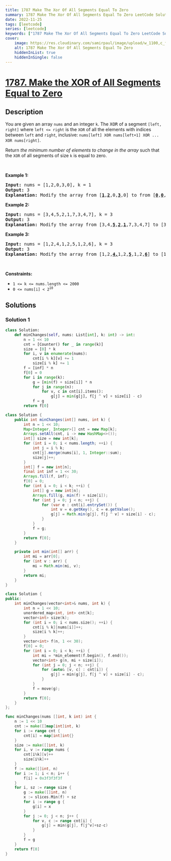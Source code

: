 ```yaml
---
title: 1787 Make The Xor Of All Segments Equal To Zero
summary: 1787 Make The Xor Of All Segments Equal To Zero LeetCode Solution Explained
date: 2022-11-25
tags: [leetcode]
series: [leetcode]
keywords: ["1787 Make The Xor Of All Segments Equal To Zero LeetCode Solution Explained in all languages", "1787 Make The Xor Of All Segments Equal To Zero", "LeetCode", "leetcode solution in Python3 C++ Java Go PHP Ruby Swift TypeScript Rust C# JavaScript C", "GeeksforGeeks", "InterviewBit", "Coding Ninjas", "HackerRank", "HackerEarth", "CodeChef", "TopCoder", "AlgoExpert", "freeCodeCamp", "Codeforces", "GitHub", "AtCoder", "Samir Paul"]
cover:
    image: https://res.cloudinary.com/samirpaul/image/upload/w_1100,c_fit,co_rgb:FFFFFF,l_text:Arial_75_bold:1787 Make The Xor Of All Segments Equal To Zero - Solution Explained/problem-solving.webp
    alt: 1787 Make The Xor Of All Segments Equal To Zero
    hiddenInList: true
    hiddenInSingle: false
---
```



# [1787. Make the XOR of All Segments Equal to Zero](https://leetcode.com/problems/make-the-xor-of-all-segments-equal-to-zero)


## Description

<p>You are given an array <code>nums</code>​​​ and an integer <code>k</code>​​​​​. The <font face="monospace">XOR</font> of a segment <code>[left, right]</code> where <code>left &lt;= right</code> is the <code>XOR</code> of all the elements with indices between <code>left</code> and <code>right</code>, inclusive: <code>nums[left] XOR nums[left+1] XOR ... XOR nums[right]</code>.</p>

<p>Return <em>the minimum number of elements to change in the array </em>such that the <code>XOR</code> of all segments of size <code>k</code>​​​​​​ is equal to zero.</p>

<p>&nbsp;</p>
<p><strong class="example">Example 1:</strong></p>

<pre>
<strong>Input:</strong> nums = [1,2,0,3,0], k = 1
<strong>Output:</strong> 3
<strong>Explanation: </strong>Modify the array from [<u><strong>1</strong></u>,<u><strong>2</strong></u>,0,<u><strong>3</strong></u>,0] to from [<u><strong>0</strong></u>,<u><strong>0</strong></u>,0,<u><strong>0</strong></u>,0].
</pre>

<p><strong class="example">Example 2:</strong></p>

<pre>
<strong>Input:</strong> nums = [3,4,5,2,1,7,3,4,7], k = 3
<strong>Output:</strong> 3
<strong>Explanation: </strong>Modify the array from [3,4,<strong><u>5</u></strong>,<strong><u>2</u></strong>,<strong><u>1</u></strong>,7,3,4,7] to [3,4,<strong><u>7</u></strong>,<strong><u>3</u></strong>,<strong><u>4</u></strong>,7,3,4,7].
</pre>

<p><strong class="example">Example 3:</strong></p>

<pre>
<strong>Input:</strong> nums = [1,2,4,1,2,5,1,2,6], k = 3
<strong>Output:</strong> 3
<strong>Explanation: </strong>Modify the array from [1,2,<strong><u>4,</u></strong>1,2,<strong><u>5</u></strong>,1,2,<strong><u>6</u></strong>] to [1,2,<strong><u>3</u></strong>,1,2,<strong><u>3</u></strong>,1,2,<strong><u>3</u></strong>].</pre>

<p>&nbsp;</p>
<p><strong>Constraints:</strong></p>

<ul>
	<li><code>1 &lt;= k &lt;= nums.length &lt;= 2000</code></li>
	<li><code>​​​​​​0 &lt;= nums[i] &lt; 2<sup>10</sup></code></li>
</ul>

## Solutions

### Solution 1

<!-- tabs:start -->

```python
class Solution:
    def minChanges(self, nums: List[int], k: int) -> int:
        n = 1 << 10
        cnt = [Counter() for _ in range(k)]
        size = [0] * k
        for i, v in enumerate(nums):
            cnt[i % k][v] += 1
            size[i % k] += 1
        f = [inf] * n
        f[0] = 0
        for i in range(k):
            g = [min(f) + size[i]] * n
            for j in range(n):
                for v, c in cnt[i].items():
                    g[j] = min(g[j], f[j ^ v] + size[i] - c)
            f = g
        return f[0]
```

```java
class Solution {
    public int minChanges(int[] nums, int k) {
        int n = 1 << 10;
        Map<Integer, Integer>[] cnt = new Map[k];
        Arrays.setAll(cnt, i -> new HashMap<>());
        int[] size = new int[k];
        for (int i = 0; i < nums.length; ++i) {
            int j = i % k;
            cnt[j].merge(nums[i], 1, Integer::sum);
            size[j]++;
        }
        int[] f = new int[n];
        final int inf = 1 << 30;
        Arrays.fill(f, inf);
        f[0] = 0;
        for (int i = 0; i < k; ++i) {
            int[] g = new int[n];
            Arrays.fill(g, min(f) + size[i]);
            for (int j = 0; j < n; ++j) {
                for (var e : cnt[i].entrySet()) {
                    int v = e.getKey(), c = e.getValue();
                    g[j] = Math.min(g[j], f[j ^ v] + size[i] - c);
                }
            }
            f = g;
        }
        return f[0];
    }

    private int min(int[] arr) {
        int mi = arr[0];
        for (int v : arr) {
            mi = Math.min(mi, v);
        }
        return mi;
    }
}
```

```cpp
class Solution {
public:
    int minChanges(vector<int>& nums, int k) {
        int n = 1 << 10;
        unordered_map<int, int> cnt[k];
        vector<int> size(k);
        for (int i = 0; i < nums.size(); ++i) {
            cnt[i % k][nums[i]]++;
            size[i % k]++;
        }
        vector<int> f(n, 1 << 30);
        f[0] = 0;
        for (int i = 0; i < k; ++i) {
            int mi = *min_element(f.begin(), f.end());
            vector<int> g(n, mi + size[i]);
            for (int j = 0; j < n; ++j) {
                for (auto& [v, c] : cnt[i]) {
                    g[j] = min(g[j], f[j ^ v] + size[i] - c);
                }
            }
            f = move(g);
        }
        return f[0];
    }
};
```

```go
func minChanges(nums []int, k int) int {
	n := 1 << 10
	cnt := make([]map[int]int, k)
	for i := range cnt {
		cnt[i] = map[int]int{}
	}
	size := make([]int, k)
	for i, v := range nums {
		cnt[i%k][v]++
		size[i%k]++
	}
	f := make([]int, n)
	for i := 1; i < n; i++ {
		f[i] = 0x3f3f3f3f
	}
	for i, sz := range size {
		g := make([]int, n)
		x := slices.Min(f) + sz
		for i := range g {
			g[i] = x
		}
		for j := 0; j < n; j++ {
			for v, c := range cnt[i] {
				g[j] = min(g[j], f[j^v]+sz-c)
			}
		}
		f = g
	}
	return f[0]
}
```

<!-- tabs:end -->

<!-- end -->
